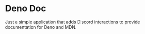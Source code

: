 # Deno Doc

Just a simple application that adds Discord interactions to provide
documentation for Deno and MDN.

